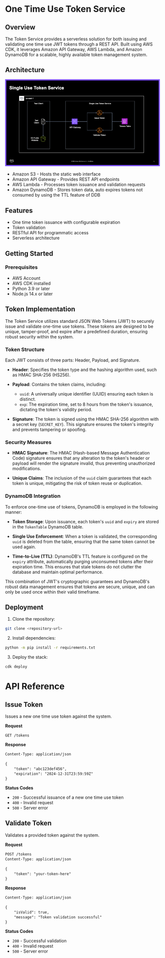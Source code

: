 # One Time Use Token Service

## Overview

The Token Service provides a serverless solution for both issuing and validating one time use JWT tokens through a REST API. Built using AWS CDK, it leverages Amazon API Gateway, AWS Lambda, and Amazon DynamoDB for a scalable, highly available token management system.

## Architecture

![Token Service Architecture](architecture.png)

* Amazon S3 - Hosts the static web interface
* Amazon API Gateway - Provides REST API endpoints
* AWS Lambda - Processes token issuance and validation requests
* Amazon DynamoDB - Stores token data, auto expires tokens not consumed by using the TTL feature of DDB

## Features

* One time token issuance with configurable expiration
* Token validation
* RESTful API for programmatic access
* Serverless architecture

## Getting Started

### Prerequisites
* AWS Account
* AWS CDK installed
* Python 3.9 or later
* Node.js 14.x or later

## Token Implementation

The Token Service utilizes standard JSON Web Tokens (JWT) to securely issue and validate one-time use tokens. These tokens are designed to be unique, tamper-proof, and expire after a predefined duration, ensuring robust security within the system.

### Token Structure

Each JWT consists of three parts: Header, Payload, and Signature.

- **Header**: Specifies the token type and the hashing algorithm used, such as HMAC SHA-256 (HS256).
    
- **Payload**: Contains the token claims, including:
    - `uuid`: A universally unique identifier (UUID) ensuring each token is distinct.
    - `exp`: The expiration time, set to 8 hours from the token's issuance, dictating the token's validity period.
    
- **Signature**: The token is signed using the HMAC SHA-256 algorithm with a secret key (`SECRET_KEY`). This signature ensures the token's integrity and prevents tampering or spoofing.

### Security Measures

- **HMAC Signature**: The HMAC (Hash-based Message Authentication Code) signature ensures that any alteration to the token's header or payload will render the signature invalid, thus preventing unauthorized modifications.

- **Unique Claims**: The inclusion of the `uuid` claim guarantees that each token is unique, mitigating the risk of token reuse or duplication.

### DynamoDB Integration

To enforce one-time use of tokens, DynamoDB is employed in the following manner:

- **Token Storage**: Upon issuance, each token's `uuid` and `expiry` are stored in the `TokenTable` DynamoDB table.

- **Single Use Enforcement**: When a token is validated, the corresponding `uuid` is deleted from the table, ensuring that the same token cannot be used again.

- **Time-to-Live (TTL)**: DynamoDB's TTL feature is configured on the `expiry` attribute, automatically purging unconsumed tokens after their expiration time. This ensures that stale tokens do not clutter the database and maintain optimal performance.

This combination of JWT's cryptographic guarantees and DynamoDB's robust data management ensures that tokens are secure, unique, and can only be used once within their valid timeframe.


## Deployment

1. Clone the repository:
```bash
git clone <repository-url>
```

2. Install dependencies:
```bash
python -m pip install -r requirements.txt
```

3. Deploy the stack:
```bash
cdk deploy
```

# API Reference

## Issue Token
Issues a new one time use token against the system.

**Request**
```http
GET /tokens
```

**Response**
```http
Content-Type: application/json

{
    "token": "abc123def456",
    "expiration": "2024-12-31T23:59:59Z"
}
```

**Status Codes**
* `200` - Successful issuance of a new one time use token
* `400` - Invalid request
* `500` - Server error

## Validate Token
Validates a provided token against the system.

**Request**
```http
POST /tokens
Content-Type: application/json

{
    "token": "your-token-here"
}
```

**Response**
```http
Content-Type: application/json

{
    "isValid": true,
    "message": "Token validation successful"
}
```

**Status Codes**
* `200` - Successful validation
* `400` - Invalid request
* `500` - Server error
